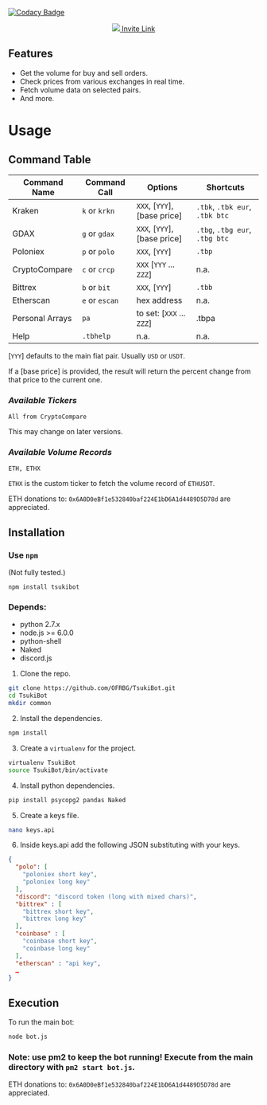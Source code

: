 [![Codacy Badge](https://api.codacy.com/project/badge/Grade/9dc99ab109574f63ba09427dbde80886)](https://www.codacy.com/app/ofonsk/TsukiBot?utm_source=github.com&utm_medium=referral&utm_content=OFRBG/TsukiBot&utm_campaign=badger)


<p align="center">
  <a href="https://discordbots.org/bot/313452464399581194">
    <img src="https://github.com/CehhNet/TsukiBot-Web/blob/master/src/img/TsukiBotBanner.png?raw=true"/>
  </a>
  <a href="https://discordapp.com/oauth2/authorize?client_id=313452464399581194&scope=bot&permissions=268438608">Invite Link</a>
</p>

## Features
+ Get the volume for buy and sell orders.
+ Check prices from various exchanges in real time.
+ Fetch volume data on selected pairs.
+ And more.

# Usage

## Command Table

|  Command Name   |  Command Call    |  Options    | Shortcuts |
|------|------|------|------|
|   Kraken   | `k` or `krkn`     |  `XXX`, [`YYY`], [base price]    | `.tbk`, `.tbk eur`, `.tbk btc`|
|   GDAX   | `g` or `gdax`     |  `XXX`, [`YYY`], [base price]    | `.tbg`, `.tbg eur`, `.tbg btc`|
|   Poloniex   | `p` or `polo`     |  `XXX`, [`YYY`]    | `.tbp`|
| CryptoCompare | `c` or `crcp` | `XXX` [`YYY` ... `ZZZ`] | n.a. |
|   Bittrex   | `b` or `bit`     |  `XXX`, [`YYY`]    | `.tbb`|
|   Etherscan   | `e` or `escan`     |  hex address   |  n.a. |
| Personal Arrays  | `pa`| to set: [`XXX` ... `ZZZ`] | .tbpa |
|   Help   | `.tbhelp`     |  n.a.   |  n.a. |

[`YYY`] defaults to the main fiat pair. Usually `USD` or `USDT`.

If a [base price] is provided, the result will return the percent change from that price to the current one.

### _Available Tickers_
```
All from CryptoCompare
```

This may change on later versions.

### _Available Volume Records_
```
ETH, ETHX
```

`ETHX` is the custom ticker to fetch the volume record of `ETHUSDT`.

ETH donations to: `0x6A0D0eBf1e532840baf224E1bD6A1d4489D5D78d` are appreciated.


## Installation

### Use `npm` 

(Not fully tested.)

```
npm install tsukibot
```

### Depends:
+ python 2.7.x
+ node.js >= 6.0.0
+ python-shell
+ Naked
+ discord.js

1. Clone the repo.

```bash
git clone https://github.com/OFRBG/TsukiBot.git
cd TsukiBot
mkdir common
```

2. Install the dependencies.

```bash
npm install
```

3. Create a `virtualenv` for the project.

```bash
virtualenv TsukiBot
source TsukiBot/bin/activate
```

4. Install python dependencies.

```bash
pip install psycopg2 pandas Naked
```

5. Create a keys file.

```bash
nano keys.api
```

6. Inside keys.api add the following JSON substituting with your keys.

```json
{
  "polo": [
    "poloniex short key",
    "poloniex long key"
  ],
  "discord": "discord token (long with mixed chars)",
  "bittrex" : [
    "bittrex short key",
    "bittrex long key"
  ],
  "coinbase" : [
    "coinbase short key",
    "coinbase long key"
  ],
  "etherscan" : "api key",
  …
}
```


## Execution

To run the main bot:

```bash
node bot.js
```

### Note: use pm2 to keep the bot running! Execute from the main directory with `pm2 start bot.js`.

ETH donations to: `0x6A0D0eBf1e532840baf224E1bD6A1d4489D5D78d` are appreciated.
